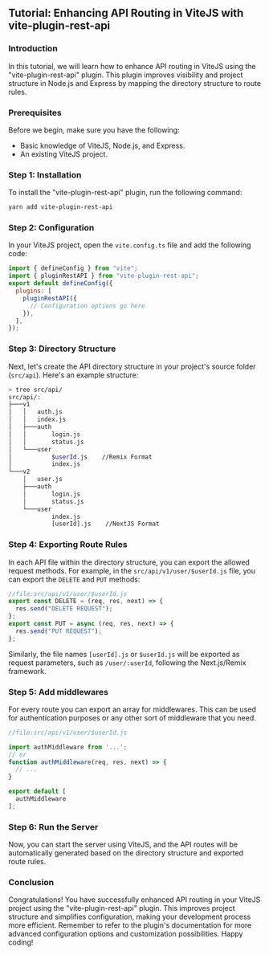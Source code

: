 ## Tutorial: Enhancing API Routing in ViteJS with vite-plugin-rest-api

### Introduction

In this tutorial, we will learn how to enhance API routing in ViteJS using the "vite-plugin-rest-api" plugin. This plugin improves visibility and project structure in Node.js and Express by mapping the directory structure to route rules.

### Prerequisites

Before we begin, make sure you have the following:

- Basic knowledge of ViteJS, Node.js, and Express.
- An existing ViteJS project.

### Step 1: Installation

To install the "vite-plugin-rest-api" plugin, run the following command:

```bash
yarn add vite-plugin-rest-api
```

### Step 2: Configuration

In your ViteJS project, open the `vite.config.ts` file and add the following code:

```js
import { defineConfig } from "vite";
import { pluginRestAPI } from "vite-plugin-rest-api";
export default defineConfig({
  plugins: [
    pluginRestAPI({
      // Configuration options go here
    }),
  ],
});
```

### Step 3: Directory Structure

Next, let's create the API directory structure in your project's source folder (`src/api`). Here's an example structure:

```bash
> tree src/api/
src/api/:
├───v1
│   │   auth.js
│   │   index.js
│   ├───auth
│   │       login.js
│   │       status.js
│   └───user
│           $userId.js    //Remix Format
│           index.js
└───v2
    │   user.js
    ├───auth
    │       login.js
    │       status.js
    └───user
            index.js
            [userId].js    //NextJS Format
```

### Step 4: Exporting Route Rules

In each API file within the directory structure, you can export the allowed request methods. For example, in the `src/api/v1/user/$userId.js` file, you can export the `DELETE` and `PUT` methods:

```js
//file:src/api/v1/user/$userId.js
export const DELETE = (req, res, next) => {
  res.send("DELETE REQUEST");
};
export const PUT = async (req, res, next) => {
  res.send("PUT REQUEST");
};
```

Similarly, the file names `[userId].js` or `$userId.js` will be exported as request parameters, such as `/user/:userId`, following the Next.js/Remix framework.

### Step 5: Add middlewares

For every route you can export an array for middlewares. This can be used for authentication purposes or any other sort of middleware that you need.

```js
//file:src/api/v1/user/$userId.js

import authMiddleware from '...';
// or
function authMiddleware(req, res, next) => {
  // ...
}

export default [
  authMiddleware
];
```

### Step 6: Run the Server

Now, you can start the server using ViteJS, and the API routes will be automatically generated based on the directory structure and exported route rules.

### Conclusion

Congratulations! You have successfully enhanced API routing in your ViteJS project using the "vite-plugin-rest-api" plugin. This improves project structure and simplifies configuration, making your development process more efficient.
Remember to refer to the plugin's documentation for more advanced configuration options and customization possibilities.
Happy coding!
